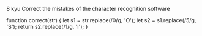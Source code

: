 8 kyu
Correct the mistakes of the character recognition software

function correct(str)
{
  let s1 = str.replace(/0/g, 'O');
  let s2 = s1.replace(/5/g, 'S');
  return s2.replace(/1/g, 'I');
}
